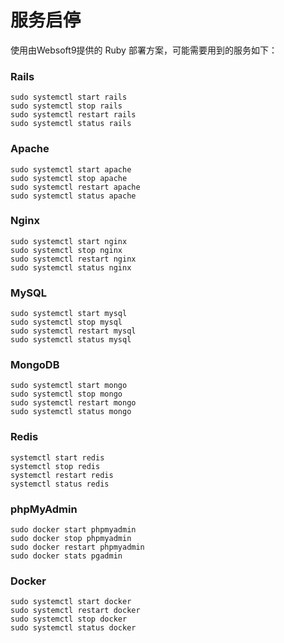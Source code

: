 # 服务启停

使用由Websoft9提供的 Ruby 部署方案，可能需要用到的服务如下：

### Rails

```shell
sudo systemctl start rails
sudo systemctl stop rails
sudo systemctl restart rails
sudo systemctl status rails
```

### Apache

```shell
sudo systemctl start apache
sudo systemctl stop apache
sudo systemctl restart apache
sudo systemctl status apache
```

### Nginx

```shell
sudo systemctl start nginx
sudo systemctl stop nginx
sudo systemctl restart nginx
sudo systemctl status nginx
```

### MySQL

```shell
sudo systemctl start mysql
sudo systemctl stop mysql
sudo systemctl restart mysql
sudo systemctl status mysql
```

### MongoDB

```shell
sudo systemctl start mongo
sudo systemctl stop mongo
sudo systemctl restart mongo
sudo systemctl status mongo
```

### Redis

```shell
systemctl start redis
systemctl stop redis
systemctl restart redis
systemctl status redis
```

### phpMyAdmin

```shell
sudo docker start phpmyadmin
sudo docker stop phpmyadmin
sudo docker restart phpmyadmin
sudo docker stats pgadmin
```

### Docker

```shell
sudo systemctl start docker
sudo systemctl restart docker
sudo systemctl stop docker
sudo systemctl status docker
```
